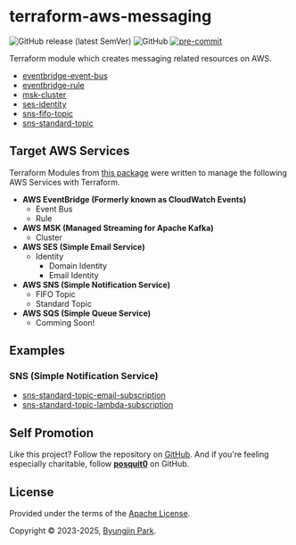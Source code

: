 # terraform-aws-messaging

![GitHub release (latest SemVer)](https://img.shields.io/github/v/release/tedilabs/terraform-aws-messaging?color=blue&sort=semver&style=flat-square)
![GitHub](https://img.shields.io/github/license/tedilabs/terraform-aws-messaging?color=blue&style=flat-square)
[![pre-commit](https://img.shields.io/badge/pre--commit-enabled-brightgreen?logo=pre-commit&logoColor=white&style=flat-square)](https://github.com/pre-commit/pre-commit)

Terraform module which creates messaging related resources on AWS.

- [eventbridge-event-bus](./modules/eventbridge-event-bus)
- [eventbridge-rule](./modules/eventbridge-rule)
- [msk-cluster](./modules/msk-cluster)
- [ses-identity](./modules/ses-identity)
- [sns-fifo-topic](./modules/sns-fifo-topic)
- [sns-standard-topic](./modules/sns-standard-topic)


## Target AWS Services

Terraform Modules from [this package](https://github.com/tedilabs/terraform-aws-messaging) were written to manage the following AWS Services with Terraform.

- **AWS EventBridge (Formerly known as CloudWatch Events)**
  - Event Bus
  - Rule
- **AWS MSK (Managed Streaming for Apache Kafka)**
  - Cluster
- **AWS SES (Simple Email Service)**
  - Identity
    - Domain Identity
    - Email Identity
- **AWS SNS (Simple Notification Service)**
  - FIFO Topic
  - Standard Topic
- **AWS SQS (Simple Queue Service)**
  - Comming Soon!


## Examples

### SNS (Simple Notification Service)

- [sns-standard-topic-email-subscription](./examples/sns-standard-topic-email-subscription)
- [sns-standard-topic-lambda-subscription](./examples/sns-standard-topic-lambda-subscription)


## Self Promotion

Like this project? Follow the repository on [GitHub](https://github.com/tedilabs/terraform-aws-messaging). And if you're feeling especially charitable, follow **[posquit0](https://github.com/posquit0)** on GitHub.


## License

Provided under the terms of the [Apache License](LICENSE).

Copyright © 2023-2025, [Byungjin Park](https://www.posquit0.com).
